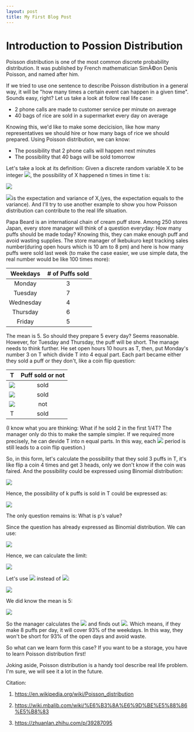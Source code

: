 ```yaml
---
layout: post
title: My First Blog Post
---
```


# Introduction to Possion Distribution

Poisson distribution is one of the most common discrete probability distribution. It was published by French mathematician SimÃ©on Denis Poisson, and named after him.  

If we tried to use one sentence to describe Poisson distribution in a general way, it will be "how many times a certain event can happen in a given time". Sounds easy, right? Let us take a look at follow real life case:

* 2 phone calls are made to customer service per minute on average
* 40 bags of rice are sold in a supermarket every day on average

Knowing this, we'd like to make some decicision, like how many representatives we should hire or how many bags of rice we should prepared. Using Poisson distribution, we can know:

* The possibility that 2 phone calls will happen next minutes
* The possibility that 40 bags will be sold tomorrow

Let's take a look at its definition: 
Given a discrete random variable X to be integer <img src="http://chart.googleapis.com/chart?cht=tx&chl= \ge0" style="border:none;">,  the possibility of X happened n times in time t is:

<img src="http://chart.googleapis.com/chart?cht=tx&chl= \frac{(\lambda t)^n e^{-\lambda t}}{n!}" style="border:none;">

<img src="http://chart.googleapis.com/chart?cht=tx&chl= \lambda" style="border:none;">is the expectation and variance of X,(yes, the expectation equals to the variance). And I'll try to use another example to show you how Poisson distribution can contribute to the real life situation.

Papa Beard is an international chain of cream puff store.  Among 250 stores Japan, every store manager will think of a question everyday: How many puffs should be made today? Knowing this, they can make enough puff and avoid wasting supplies. The store manager of Ikebukuro kept tracking sales number(during open hours which is 10 am to 8 pm)  and here is how many puffs were sold last week (to make the case easier, we use simple data, the real number would be like 100 times more):

| Weekdays | # of Puffs sold |
|:----------:|:-----------------:|
| Monday   |       3         |
| Tuesday  |       7         |
| Wednesday|       4         |
| Thursday |       6         |
| Friday   |       5         |


The mean is 5. So should they prepare 5 every day? Seems reasonable. However, for Tuesday and Thursday, the puff will be short.  The manage needs to think further. He set open hours 10 hours as T, then, put Monday's number 3 on T which divide T into 4 equal part. Each part became either they sold a puff or they don't, like a coin flip question:

|   T   | Puff sold or not |
|:-------:|:------------------:|
| <img src="http://chart.googleapis.com/chart?cht=tx&chl= \frac{1}{4}T" style="border:none;">  |      sold        |
| <img src="http://chart.googleapis.com/chart?cht=tx&chl= \frac{2}{4}T" style="border:none;">  |      sold        |
| <img src="http://chart.googleapis.com/chart?cht=tx&chl= \frac{3}{4}T" style="border:none;">  |       not        |
|   T   |      sold        |

(I know what you are thinking: What if he sold 2 in the first 1/4T? The manager only do this to make the sample simpler. If we required more precisely, he can devide T into n equal parts. In this way, each <img src="http://chart.googleapis.com/chart?cht=tx&chl= \frac{T}{n}" style="border:none;"> period is still leads to a coin flip question.) 

So, in this form, let's calculate the possibility that they sold 3 puffs in T, it's like flip a coin 4 times and get 3 heads, only we don't know if the coin was faired. And the possibility could be expressed using Binomial distribution:

<img src="http://chart.googleapis.com/chart?cht=tx&chl= {n\choose 3}p^3(1-p)" style="border:none;">

Hence, the possibility of k puffs is sold in T could be expressed as:

<img src="http://chart.googleapis.com/chart?cht=tx&chl= \lim_{n\to \infty}{n\choose k} p^k (1-p)^k" style="border:none;">

The only question remains is: What is p's value? 

Since the question has already expressed as Binomial distribution. We can use:

<img src="http://chart.googleapis.com/chart?cht=tx&chl= E(x)=np=\mu \rightarrow  p=\frac{\mu}{n}" style="border:none;">

Hence, we can calculate the limit:

<img src="http://chart.googleapis.com/chart?cht=tx&chl= \lim_{n\to \infty}{n\choose k} p^k (1-p)^k= \lim_{n\to \infty}{n\choose k} (\frac{\mu}{n})^k (1-{\frac{\mu}{n}})^k=1" style="border:none;">

Let's use <img src="http://chart.googleapis.com/chart?cht=tx&chl= \lambda" style="border:none;"> instead of <img src="http://chart.googleapis.com/chart?cht=tx&chl= \mu" style="border:none;">:

<img src="http://chart.googleapis.com/chart?cht=tx&chl= P(X=k) = \frac{\lambda^k}{k!} e^{-\lambda}" style="border:none;">

We did know the mean is 5:

<img src="http://chart.googleapis.com/chart?cht=tx&chl= \overline{x}\approx\mu=5 \rightarrow P(X=k)=\frac{5^k}{k!}e^{-5}" style="border:none;">

So the manager calculates the <img src="http://chart.googleapis.com/chart?cht=tx&chl= P(X\le k)" style="border:none;"> and finds out <img src="http://chart.googleapis.com/chart?cht=tx&chl= P(X\le 8)\approx0.93" style="border:none;">. Which means, if they make 8 puffs per day, it will cover 93% of the weekdays. In this way, they won't be short for 93% of the open days and avoid waste.

So what can we learn form this case? If you want to be a storage, you have to learn Poisson distribution first!

Joking aside, Poisson distribution is a handy tool describe real life problem. I'm sure, we will see it a lot in the future.


Citation:
1. https://en.wikipedia.org/wiki/Poisson_distribution

2. https://wiki.mbalib.com/wiki/%E6%B3%8A%E6%9D%BE%E5%88%86%E5%B8%83

3. https://zhuanlan.zhihu.com/p/39287095
